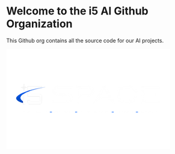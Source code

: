 # Welcome to the i5 AI Github Organization

This Github org contains all the source code for our AI projects.


![logo](i5_logo.png)